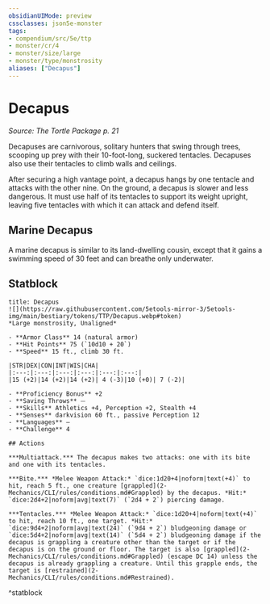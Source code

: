```yaml
---
obsidianUIMode: preview
cssclasses: json5e-monster
tags:
- compendium/src/5e/ttp
- monster/cr/4
- monster/size/large
- monster/type/monstrosity
aliases: ["Decapus"]
---
```

# Decapus
*Source: The Tortle Package p. 21*  

Decapuses are carnivorous, solitary hunters that swing through trees, scooping up prey with their 10-foot-long, suckered tentacles. Decapuses also use their tentacles to climb walls and ceilings.

After securing a high vantage point, a decapus hangs by one tentacle and attacks with the other nine. On the ground, a decapus is slower and less dangerous. It must use half of its tentacles to support its weight upright, leaving five tentacles with which it can attack and defend itself.

## Marine Decapus

A marine decapus is similar to its land-dwelling cousin, except that it gains a swimming speed of 30 feet and can breathe only underwater.

## Statblock

```ad-statblock
title: Decapus
![](https://raw.githubusercontent.com/5etools-mirror-3/5etools-img/main/bestiary/tokens/TTP/Decapus.webp#token)
*Large monstrosity, Unaligned*

- **Armor Class** 14 (natural armor)
- **Hit Points** 75 (`10d10 + 20`)
- **Speed** 15 ft., climb 30 ft.

|STR|DEX|CON|INT|WIS|CHA|
|:---:|:---:|:---:|:---:|:---:|:---:|
|15 (+2)|14 (+2)|14 (+2)| 4 (-3)|10 (+0)| 7 (-2)|

- **Proficiency Bonus** +2
- **Saving Throws** ⏤
- **Skills** Athletics +4, Perception +2, Stealth +4
- **Senses** darkvision 60 ft., passive Perception 12
- **Languages** —
- **Challenge** 4

## Actions

***Multiattack.*** The decapus makes two attacks: one with its bite and one with its tentacles.

***Bite.*** *Melee Weapon Attack:* `dice:1d20+4|noform|text(+4)` to hit, reach 5 ft., one creature [grappled](2-Mechanics/CLI/rules/conditions.md#Grappled) by the decapus. *Hit:* `dice:2d4+2|noform|avg|text(7)` (`2d4 + 2`) piercing damage.

***Tentacles.*** *Melee Weapon Attack:* `dice:1d20+4|noform|text(+4)` to hit, reach 10 ft., one target. *Hit:* `dice:9d4+2|noform|avg|text(24)` (`9d4 + 2`) bludgeoning damage or `dice:5d4+2|noform|avg|text(14)` (`5d4 + 2`) bludgeoning damage if the decapus is grappling a creature other than the target or if the decapus is on the ground or floor. The target is also [grappled](2-Mechanics/CLI/rules/conditions.md#Grappled) (escape DC 14) unless the decapus is already grappling a creature. Until this grapple ends, the target is [restrained](2-Mechanics/CLI/rules/conditions.md#Restrained).
```
^statblock
